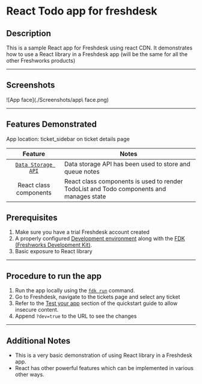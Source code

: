 # React Todo app for freshdesk

## Description

This is a sample React app for Freshdesk using react CDN. It demonstrates how to use a React library in a Freshdesk app (will be the same for all the other Freshworks products)

***

## Screenshots


![App face](./Screenshots/app\ face.png)

***

## Features Demonstrated

App location: ticket_sidebar on ticket details page

| Feature | Notes |
| :---: | --- |
| [`Data Storage API`](https://developers.freshdesk.com/v2/docs/data-storage/) | Data storage API has been used to store and queue notes |
| React class components | React class components is used to render TodoList and Todo components and manages state |

## Prerequisites

1. Make sure you have a trial Freshdesk account created
2. A properly configured [Development environment](https://developers.freshdesk.com/v2/docs/quick-start/) along with the [FDK (Freshworks Development Kit)](https://developers.freshdesk.com/v2/docs/freshworks-cli/).
3. Basic exposure to React library

***

## Procedure to run the app

1. Run the app locally using the [`fdk run`](https://developers.freshdesk.com/v2/docs/freshworks-cli/#run) command.
2. Go to Freshdesk, navigate to the tickets page and select any ticket
3. Refer to the [Test your app](https://developers.freshdesk.com/v2/docs/quick-start/#test_your_app) section of the quickstart guide to allow insecure content.
4. Append `?dev=true` to the URL to see the changes

***

## Additional Notes

* This is a very basic demonstration of using React library in a Freshdesk app.
* React has other powerful features which can be implemented in various other ways.
